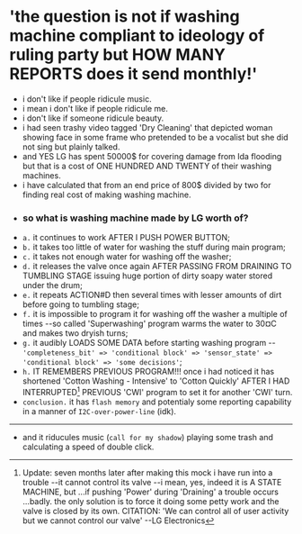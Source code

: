 # 'the question is not if washing machine compliant to ideology of ruling party but HOW MANY REPORTS does it send monthly!'
- i don't like if people ridicule music.
- i mean i don't like if people ridicule me.
- i don't like if someone ridicule beauty.
- i had seen trashy video tagged 'Dry Cleaning' that depicted woman showing face in some frame who pretended to be a vocalist but she did not sing but plainly talked.
- and YES LG has spent 50000$ for covering damage from Ida flooding but that is a cost of ONE HUNDRED AND TWENTY of their washing machines.
- i have calculated that from an end price of 800$ divided by two for finding real cost of making washing machine.
- ### so what is washing machine made by LG worth of?
- `a.` it continues to work AFTER I PUSH POWER BUTTON;
- `b.` it takes too little of water for washing the stuff during main program;
- `c.` it takes not enough water for washing off the washer;
- `d.` it releases the valve once again AFTER PASSING FROM DRAINING TO TUMBLING STAGE issuing huge portion of dirty soapy water stored under the drum;
- `e.` it repeats ACTION#D then several times with lesser amounts of dirt before going to tumbling stage;
- `f.` it is impossible to program it for washing off the washer a multiple of times --so called 'Superwashing' program warms the water to 30¤C and makes two dryish turns;
- `g.` it audibly LOADS SOME DATA before starting washing program --`'completeness_bit' => 'conditional block' => 'sensor_state' => 'conditional block' => 'some decisions'`;
- `h.` IT REMEMBERS PREVIOUS PROGRAM!!! once i had noticed it has shortened 'Cotton Washing - Intensive' to 'Cotton Quickly' AFTER I HAD INTERRUPTED[^1]
PREVIOUS 'CWI' program to set it for another 'CWI' turn.
- `conclusion.` it has `flash memory` and potentialy some reporting capability in a manner of `I2C-over-power-line` (idk).

---
- and it riducules music (`call for my shadow`) playing some trash and calculating a speed of double click.
[^1]: Update: seven months later after making this mock i have run into a trouble --it cannot control its valve --i mean, yes, indeed it is A STATE MACHINE, but ...if pushing 'Power' during 'Draining' a trouble occurs ...badly. the only solution is to force it doing some petty work and the valve is closed by its own.
CITATION: 'We can control all of user activity but we cannot control our valve' --LG Electronics

